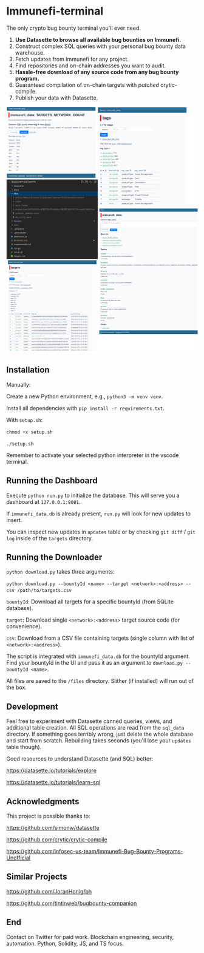 # Immunefi-terminal

The only crypto bug bounty terminal you'll ever need.

1. **Use Datasette to browse all available bug bounties on Immunefi.**
2. Construct complex SQL queries with your personal bug bounty data warehouse.
3. Fetch updates from Immunefi for any project.
4. Find repositories and on-chain addresses you want to audit.
5. **Hassle-free download of any source code from any bug bounty program.**
6. Guaranteed compilation of on-chain targets with *patched* crytic-compile.
7. Publish your data with Datasette.

![Example views](docs/view.png)
 
## Installation

Manually:

Create a new Python environment, e.g., `python3 -m venv venv`.

Install all dependencies with `pip install -r requirements.txt`.

With `setup.sh`:

`chmod +x setup.sh`

`./setup.sh`

Remember to activate your selected python interpreter in the vscode terminal.

## Running the Dashboard

Execute `python run.py` to initialize the database. This will serve you a dashboard at `127.0.0.1:8001`.

If `immunefi_data.db` is already present, `run.py` will look for new updates to insert.

You can inspect new updates in `updates` table or by checking `git diff` / `git log` inside of the `targets` directory.

## Running the Downloader

`python download.py` takes three arguments:

`python download.py --bountyId <name> --target <network>:<address> --csv /path/to/targets.csv`

`bountyId`: Download all targets for a specific bountyId (from SQLite database).

`target`: Download single `<network>:<address>` target source code (for convenience).

`csv`: Download from a CSV file containing targets (single column with list of `<network>:<address>`).

The script is integrated with `immunefi_data.db` for the bountyId argument. Find your bountyId in the UI and pass it as an argument to `download.py --bountyId <name>`.

All files are saved to the `/files` directory. Slither (if installed) will run out of the box.

## Development

Feel free to experiment with Datasette canned queries, views, and additional table creation. All SQL operations are read from the `sql_data` directory. If something goes terribly wrong, just delete the whole database and start from scratch. Rebuilding takes seconds (you'll lose your `updates` table though).

Good resources to understand Datasette (and SQL) better:

https://datasette.io/tutorials/explore

https://datasette.io/tutorials/learn-sql

## Acknowledgments

This project is possible thanks to:

https://github.com/simonw/datasette

https://github.com/crytic/crytic-compile

https://github.com/infosec-us-team/Immunefi-Bug-Bounty-Programs-Unofficial

## Similar Projects

https://github.com/JoranHonig/bh

https://github.com/tintinweb/bugbounty-companion

## End

Contact on Twitter for paid work. Blockchain engineering, security, automation. Python, Solidity, JS, and TS focus.